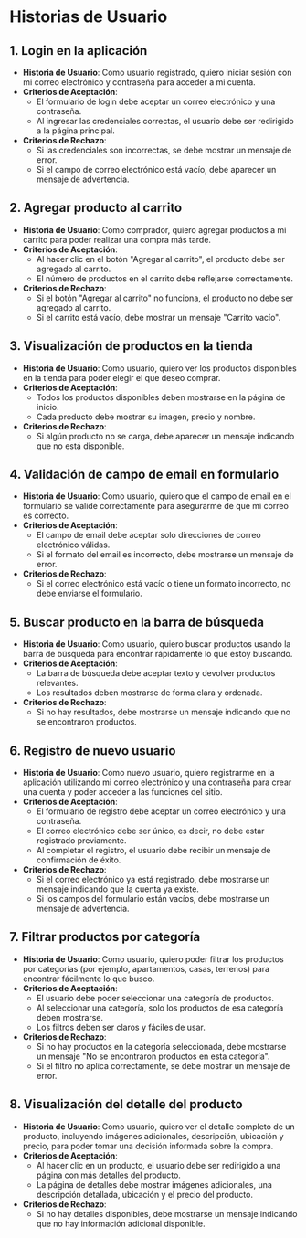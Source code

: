 # Historias de Usuario

## 1. Login en la aplicación

- **Historia de Usuario**: Como usuario registrado, quiero iniciar sesión con mi correo electrónico y contraseña para acceder a mi cuenta.
- **Criterios de Aceptación**:
  - El formulario de login debe aceptar un correo electrónico y una contraseña.
  - Al ingresar las credenciales correctas, el usuario debe ser redirigido a la página principal.
- **Criterios de Rechazo**:
  - Si las credenciales son incorrectas, se debe mostrar un mensaje de error.
  - Si el campo de correo electrónico está vacío, debe aparecer un mensaje de advertencia.

## 2. Agregar producto al carrito

- **Historia de Usuario**: Como comprador, quiero agregar productos a mi carrito para poder realizar una compra más tarde.
- **Criterios de Aceptación**:
  - Al hacer clic en el botón "Agregar al carrito", el producto debe ser agregado al carrito.
  - El número de productos en el carrito debe reflejarse correctamente.
- **Criterios de Rechazo**:
  - Si el botón "Agregar al carrito" no funciona, el producto no debe ser agregado al carrito.
  - Si el carrito está vacío, debe mostrar un mensaje "Carrito vacío".

## 3. Visualización de productos en la tienda

- **Historia de Usuario**: Como usuario, quiero ver los productos disponibles en la tienda para poder elegir el que deseo comprar.
- **Criterios de Aceptación**:
  - Todos los productos disponibles deben mostrarse en la página de inicio.
  - Cada producto debe mostrar su imagen, precio y nombre.
- **Criterios de Rechazo**:
  - Si algún producto no se carga, debe aparecer un mensaje indicando que no está disponible.

## 4. Validación de campo de email en formulario

- **Historia de Usuario**: Como usuario, quiero que el campo de email en el formulario se valide correctamente para asegurarme de que mi correo es correcto.
- **Criterios de Aceptación**:
  - El campo de email debe aceptar solo direcciones de correo electrónico válidas.
  - Si el formato del email es incorrecto, debe mostrarse un mensaje de error.
- **Criterios de Rechazo**:
  - Si el correo electrónico está vacío o tiene un formato incorrecto, no debe enviarse el formulario.

## 5. Buscar producto en la barra de búsqueda

- **Historia de Usuario**: Como usuario, quiero buscar productos usando la barra de búsqueda para encontrar rápidamente lo que estoy buscando.
- **Criterios de Aceptación**:
  - La barra de búsqueda debe aceptar texto y devolver productos relevantes.
  - Los resultados deben mostrarse de forma clara y ordenada.
- **Criterios de Rechazo**:
  - Si no hay resultados, debe mostrarse un mensaje indicando que no se encontraron productos.

## 6. Registro de nuevo usuario

- **Historia de Usuario**: Como nuevo usuario, quiero registrarme en la aplicación utilizando mi correo electrónico y una contraseña para crear una cuenta y poder acceder a las funciones del sitio.
- **Criterios de Aceptación**:
  - El formulario de registro debe aceptar un correo electrónico y una contraseña.
  - El correo electrónico debe ser único, es decir, no debe estar registrado previamente.
  - Al completar el registro, el usuario debe recibir un mensaje de confirmación de éxito.
- **Criterios de Rechazo**:
  - Si el correo electrónico ya está registrado, debe mostrarse un mensaje indicando que la cuenta ya existe.
  - Si los campos del formulario están vacíos, debe mostrarse un mensaje de advertencia.

## 7. Filtrar productos por categoría

- **Historia de Usuario**: Como usuario, quiero poder filtrar los productos por categorías (por ejemplo, apartamentos, casas, terrenos) para encontrar fácilmente lo que busco.
- **Criterios de Aceptación**:
  - El usuario debe poder seleccionar una categoría de productos.
  - Al seleccionar una categoría, solo los productos de esa categoría deben mostrarse.
  - Los filtros deben ser claros y fáciles de usar.
- **Criterios de Rechazo**:
  - Si no hay productos en la categoría seleccionada, debe mostrarse un mensaje "No se encontraron productos en esta categoría".
  - Si el filtro no aplica correctamente, se debe mostrar un mensaje de error.

## 8. Visualización del detalle del producto

- **Historia de Usuario**: Como usuario, quiero ver el detalle completo de un producto, incluyendo imágenes adicionales, descripción, ubicación y precio, para poder tomar una decisión informada sobre la compra.
- **Criterios de Aceptación**:
  - Al hacer clic en un producto, el usuario debe ser redirigido a una página con más detalles del producto.
  - La página de detalles debe mostrar imágenes adicionales, una descripción detallada, ubicación y el precio del producto.
- **Criterios de Rechazo**:
  - Si no hay detalles disponibles, debe mostrarse un mensaje indicando que no hay información adicional disponible.
